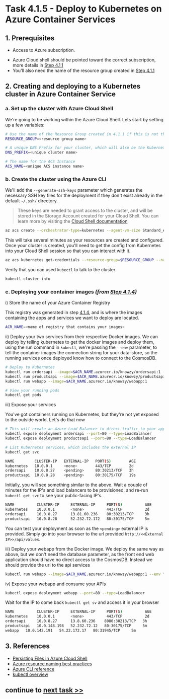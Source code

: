 # Task 4.1.5 - Deploy to Kubernetes on Azure Container Services

## 1. Prerequisites

* Access to Azure subscription.
<!--* Azure Cloud Shell should be [Configured for persistent shell storage](https://github.com/jluk/ACC-Documentation/blob/master/persisting-shell-storage.md). -->
* Azure Cloud shell should be pointed toward the correct subscription, more details in [Step 4.1.1](./411_CosmosDB.md)
* You'll also need the name of the resource group created in [Step 4.1.1](./411_CosmosDB.md)


## 2. Creating and deploying to a Kubernetes cluster in Azure Container Service

### a. Set up the cluster with Azure Cloud Shell

We're going to be working within the Azure Cloud Shell. Lets start by setting up a few variables:

```bash
# Use the name of the Resource Group created in 4.1.1 if this is not the same Cloud Shell session
RESOURCE_GROUP=<resource group name>

# A unique DNS Prefix for your cluster, which will also be the Kubernetes cluster name
DNS_PREFIX=<unique cluster name>

# The name for the ACS Instance
ACS_NAME=<unique ACS instance name>
```

### b. Create the cluster using the Azure CLI

We'll add the `--generate-ssh-keys` parameter which generates the necessary SSH key files for the deployment if they don't exist already in the default `~/.ssh/` directory.

> These keys are needed to grant access to the cluster, and will be stored in the Storage Account created for your Cloud Shell. You can learn more by visiting the [Cloud Shell documentation](https://docs.microsoft.com/en-us/azure/cloud-shell/persisting-shell-storage)

```bash
az acs create --orchestrator-type=kubernetes --agent-vm-size Standard_A1 --resource-group $RESOURCE_GROUP --name=$ACS_NAME --dns-prefix=$DNS_PREFIX --generate-ssh-keys
```

This will take several minutes as your resources are created and configured. Once your cluster is created, you'll need to get the config from Kubernetes into your Cloud Shell session so that you can interact with it.

```bash
az acs kubernetes get-credentials --resource-group=$RESOURCE_GROUP --name=$ACS_NAME
```

Verify that you can used `kubectl` to talk to the cluster

```bash
kubectl cluster-info
```

### c. Deploying your container images _(from [Step 4.1.4](./414_Docker.md))_

i) Store the name of your Azure Container Registry

This registry was generated in step [4.1.4](./414_Docker.md#acr), and is where the images containing the apps and services we want to deploy are located.

```bash
ACR_NAME=<name of registry that contains your images>
```

ii) Deploy your two services from their respective Docker images. We can deploy by telling kubernetes to get the docker images and deploy them, using the run command in `kubectl`, we're passing the `--env` parameter, to tell the container images the connection string for your data-store, so the running services once deployed know how to connect to the CosmosDB.

```bash
# Deploy to Kubernetes
kubectl run ordersapi --image=$ACR_NAME.azurecr.io/knowzy/ordersapi:1 --env "COSMOSDB_ENDPOINT=https://<< your cosmosdb name>>.documents.azure.com:443/" --env "COSMOSDB_KEY=<your Cosmos DB key string>"
kubectl run productsapi --image=$ACR_NAME.azurecr.io/knowzy/productsapi:1 --env "COSMOSDB_ENDPOINT=https://<< your cosmosdb name>>.documents.azure.com:443/" --env "COSMOSDB_KEY=<your Cosmos DB key string>"
kubectl run webapp --image=$ACR_NAME.azurecr.io/knowzy/webapp:1

# View your running pods
kubectl get pods
```

iii) Expose your services

You've got containers running on Kubernetes, but they're not yet exposed to the outside world. Let's do that now

```bash
# This will create an Azure Load Balancer to direct traffic to your app
kubectl expose deployment ordersapi --port=80 --type=LoadBalancer
kubectl expose deployment productsapi --port=80 --type=LoadBalancer

# List Kubernetes services, which includes the external IP
kubectl get svc
```

```bash
NAME         CLUSTER-IP   EXTERNAL-IP   PORT(S)        AGE
kubernetes   10.0.0.1     <none>        443/TCP        2d
ordersapi    10.0.8.27    <pending>     80:30213/TCP   3h
productsapi  10.0.8.28    <pending>     80:30175/TCP   19s
```
Initially, you will see something similar to the above. Wait a couple of minutes for the IP's and load balancers to be provisioned, and re-run `kubectl get svc` to see your public-facing IP's.

```bash
NAME          CLUSTER-IP     EXTERNAL-IP     PORT(S)          AGE
kubernetes    10.0.0.1       <none>          443/TCP          2d
ordersapi     10.0.8.27      13.81.60.236    80:30213/TCP     3h
productsapi   10.0.8.28      52.232.72.172   80:30175/TCP     5m
```

You can test your deployment as soon as the `<pending>` external IP is provided. Simply go into your browser to the url provided `http://<<External IP>>/api/values`.


iii) Deploy your webapp from the Docker image. We deploy the same way as above, but we don't need the database parameter, as the front end web application should have no direct access to the CosmosDB. Instead we should provide the url to the api services

```bash
kubectl run webapp --image=$ACR_NAME.azurecr.io/knowzy/webapp:1 --env "PRODUCTSAPI_URL=<<Orders API IP>>" --env "ORDERAPI_URL=<<Orders API IP>>"
```

iv) Expose your webapp and consume your APIs

```bash
kubectl expose deployment webapp --port=80 --type=LoadBalancer
```

Wait for the IP to come back `kubectl get sv` and access it in your browser

```bash
NAME          CLUSTER-IP     EXTERNAL-IP     PORT(S)          AGE
kubernetes    10.0.0.1       <none>          443/TCP          2d
ordersapi     10.0.8.27      13.8.60.236    8080:30213/TCP   3h
productsapi   10.0.148.198   52.232.72.12   80:30175/TCP     5m
webapp   10.0.142.191   54.22.172.17   80:31945/TCP     5m
```

## 3. References

* [Persisting Files in Azure Cloud Shell](https://docs.microsoft.com/en-us/azure/cloud-shell/persisting-shell-storage)
* [Azure resource naming best practices](https://docs.microsoft.com/en-us/azure/architecture/best-practices/naming-conventions)
* [Azure CLI reference](https://docs.microsoft.com/en-us/cli/azure/get-started-with-azure-cli)
* [kubectl overview](https://kubernetes.io/docs/user-guide/kubectl-overview/)

## continue to [next task >> ](416_Integrate.md)
